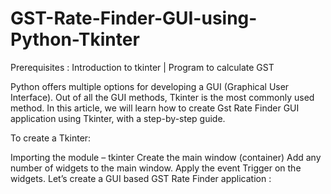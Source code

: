 # GST-Rate-Finder-GUI-using-Python-Tkinter
Prerequisites : Introduction to tkinter | Program to calculate GST

Python offers multiple options for developing a GUI (Graphical User Interface). Out of all the GUI methods, Tkinter is the most commonly used method. In this article, we will learn how to create Gst Rate Finder GUI application using Tkinter, with a step-by-step guide.

To create a Tkinter:

Importing the module – tkinter
Create the main window (container)
Add any number of widgets to the main window.
Apply the event Trigger on the widgets.
Let’s create a GUI based GST Rate Finder application :
